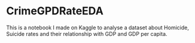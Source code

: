 # CrimeGPDRateEDA

This is a notebook I made on Kaggle to analyse a dataset about Homicide, Suicide rates and their relationship with GDP and GDP per capita.
